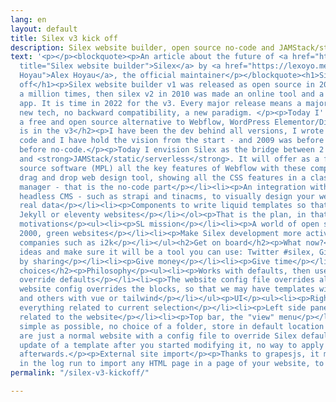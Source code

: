 ```yaml
---
lang: en
layout: default
title: Silex v3 kick off
description: Silex website builder, open source no-code and JAMStack/static/serverless
text: '<p></p><blockquote><p>An article about the future of <a href="https://www.silex.me/"
  title="Silex website builder">Silex</a> by <a href="https://lexoyo.me/" title="Alex
  Hoyau">Alex Hoyau</a>, the official maintainer</p></blockquote><h1>Silex v3 kick
  off</h1><p>Silex website builder v1 was released as open source in 2009 and download
  a million times, then silex v2 in 2010 was made an online tool and a downloadable
  app. It is time in 2022 for the v3. Every major release means a major rewrite with
  new tech, no backward compatibility, a new paradigm. </p><p>Today I''m aiming at
  a free and open source alternative to Webflow, WordPress Elementor/Divi.</p><h2>What
  is in the v3</h2><p>I have been the dev behind all versions, I wrote 99% of the
  code and I have hold the vision from the start - and 2009 was before wix, 2010 was
  before no-code.</p><p>Today I envision Silex as the bridge between 2 worlds: <strong>no-code</strong>
  and <strong>JAMStack/static/serverless</strong>. It will offer as a free and open
  source software (MPL) all the key features of Webflow with these components:</p><ol><li><p>A
  drag and drop web design tool, showing all the CSS features in a class-based style
  manager - that is the no-code part</p></li><li><p>An integration with any graphql
  headless CMS - such as strapi and tinacms, to visually design your website with
  real data</p></li><li><p>Components to write liquid templates so that we can create
  Jekyll or eleventy websites</p></li></ol><p>That is the plan, in that order.</p><h2>Motivations</h2><p>My
  motivations</p><ul><li><p>SL mission</p></li><li><p>A world of open software</p></li><li><p>Internet
  2000, green websites</p></li><li><p>Make Silex development more active, involve
  companies such as i2k</p></li></ul><h2>Get on board</h2><p>What now?</p><ul><li><p>Discuss
  ideas and make sure it will be a tool you can use: Twitter #silex, GitHub forums</p></li><li><p>Support
  by sharing</p></li><li><p>Give money</p></li><li><p>Give time</p></li></ul><h2>Tech
  choices</h2><p>Philosophy</p><ul><li><p>Works with defaults, then use config to
  override defaults</p></li><li><p>The website config file overrides all paths</p></li><li><p>The
  website config overrides the blocks, so that we may have templates with nextjs/react
  and others with vue or tailwind</p></li></ul><p>UI</p><ul><li><p>Right side panel,
  everything related to current selection</p></li><li><p>Left side panel, everything
  related to the website</p></li><li><p>Top bar, the "view" menu</p></li></ul><p>Dashboard</p><ul><li><p>As
  simple as possible, no choice of a folder, store in default location + config</p></li></ul><p>Templates</p><p>They
  are just a normal website with a config file to override Silex defaults. No possible
  update of a template after you started modifying it, no way to apply another template
  afterwards.</p><p>External site import</p><p>Thanks to grapesjs, it may be possible
  in the log run to import any HTML page in a page of your website, to be developed.</p>'
permalink: "/silex-v3-kickoff/"

---
```

